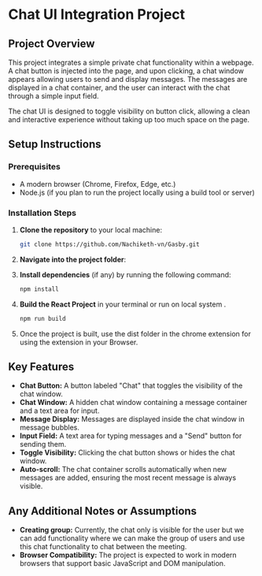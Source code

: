# Chat UI Integration Project

## Project Overview

This project integrates a simple private chat functionality within a webpage. A chat button is injected into the page, and upon clicking, a chat window appears allowing users to send and display messages. The messages are displayed in a chat container, and the user can interact with the chat through a simple input field.

The chat UI is designed to toggle visibility on button click, allowing a clean and interactive experience without taking up too much space on the page.

## Setup Instructions

### Prerequisites

- A modern browser (Chrome, Firefox, Edge, etc.)
- Node.js (if you plan to run the project locally using a build tool or server)

### Installation Steps

1. **Clone the repository** to your local machine:

   ```bash
   git clone https://github.com/Nachiketh-vn/Gasby.git
   ```

2. **Navigate into the project folder**:


3. **Install dependencies** (if any) by running the following command:

   ```bash
   npm install
   ```

4. **Build the React Project** in your terminal or run on local system .

  

   ```bash
   npm run build
   ```

5. Once the project is built, use the dist folder in the chrome extension for using the extension in your Browser.

## Key Features

- **Chat Button:** A button labeled "Chat" that toggles the visibility of the chat window.
- **Chat Window:** A hidden chat window containing a message container and a text area for input.
- **Message Display:** Messages are displayed inside the chat window in message bubbles.
- **Input Field:** A text area for typing messages and a "Send" button for sending them.
- **Toggle Visibility:** Clicking the chat button shows or hides the chat window.
- **Auto-scroll:** The chat container scrolls automatically when new messages are added, ensuring the most recent message is always visible.

## Any Additional Notes or Assumptions

- **Creating group:** Currently, the chat only is visible for the user but we can add functionality where we can make the group of users and use this chat functionality to chat between the meeting.
- **Browser Compatibility:** The project is expected to work in modern browsers that support basic JavaScript and DOM manipulation.

